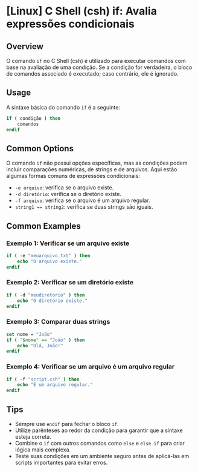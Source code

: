 # [Linux] C Shell (csh) if: Avalia expressões condicionais

## Overview
O comando `if` no C Shell (csh) é utilizado para executar comandos com base na avaliação de uma condição. Se a condição for verdadeira, o bloco de comandos associado é executado; caso contrário, ele é ignorado.

## Usage
A sintaxe básica do comando `if` é a seguinte:

```csh
if ( condição ) then
    comandos
endif
```

## Common Options
O comando `if` não possui opções específicas, mas as condições podem incluir comparações numéricas, de strings e de arquivos. Aqui estão algumas formas comuns de expressões condicionais:

- `-e arquivo`: verifica se o arquivo existe.
- `-d diretório`: verifica se o diretório existe.
- `-f arquivo`: verifica se o arquivo é um arquivo regular.
- `string1 == string2`: verifica se duas strings são iguais.

## Common Examples

### Exemplo 1: Verificar se um arquivo existe
```csh
if ( -e "meuarquivo.txt" ) then
    echo "O arquivo existe."
endif
```

### Exemplo 2: Verificar se um diretório existe
```csh
if ( -d "meudiretorio" ) then
    echo "O diretório existe."
endif
```

### Exemplo 3: Comparar duas strings
```csh
set nome = "João"
if ( "$nome" == "João" ) then
    echo "Olá, João!"
endif
```

### Exemplo 4: Verificar se um arquivo é um arquivo regular
```csh
if ( -f "script.csh" ) then
    echo "É um arquivo regular."
endif
```

## Tips
- Sempre use `endif` para fechar o bloco `if`.
- Utilize parênteses ao redor da condição para garantir que a sintaxe esteja correta.
- Combine o `if` com outros comandos como `else` e `else if` para criar lógica mais complexa.
- Teste suas condições em um ambiente seguro antes de aplicá-las em scripts importantes para evitar erros.